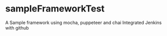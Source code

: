 # sampleFrameworkTest
A Sample framework using mocha, puppeteer and chai
Integrated Jenkins with github
